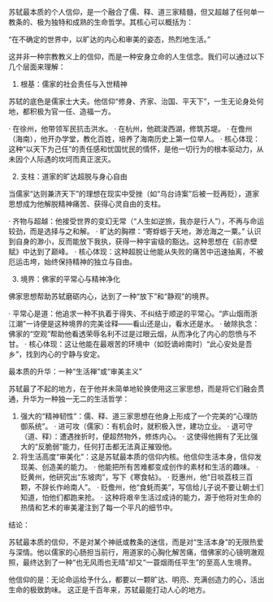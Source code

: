 苏轼最本质的个人信仰，是一个融合了儒、释、道三家精髓，但又超越了任何单一教条的、极为独特和成熟的生命哲学。其核心可以概括为：

“在不确定的世界中，以旷达的内心和审美的姿态，热烈地生活。”

这并非一种宗教教义上的信仰，而是一种安身立命的人生信念。我们可以通过以下几个层面来理解：

1. 根基：儒家的社会责任与入世精神

苏轼的底色是儒家士大夫。他信仰“修身、齐家、治国、平天下”，一生无论身处何地，都积极为官一任、造福一方。

· 在徐州，他带领军民抗击洪水。
· 在杭州，他疏浚西湖，修筑苏堤。
· 在儋州（海南），他开办学堂，教化百姓，培养了海南历史上第一位举人。
· 核心体现：这种“以天下为己任”的责任感和忧国忧民的情怀，是他一切行为的根本驱动力，从未因个人际遇的坎坷而真正泯灭。

2. 支柱：道家的旷达超脱与身心自由

当儒家“达则兼济天下”的理想在现实中受挫（如“乌台诗案”后被一贬再贬），道家思想成为他解脱精神痛苦、获得心灵自由的支柱。

· 齐物与超越：他接受世界的变幻无常（“人生如逆旅，我亦是行人”），不再与命运较劲，而是选择与之和解。
· 旷达的胸襟：“寄蜉蝣于天地，渺沧海之一粟。” 认识到自身的渺小，反而能放下我执，获得一种宇宙级的豁达。这种思想在《前赤壁赋》中达到了巅峰。
· 核心体现：这种超脱让他能从失败的痛苦中迅速抽离，不被厄运击垮，始终保持精神的独立与自由。

3. 境界：佛家的平常心与精神净化

佛家思想帮助苏轼磨砺内心，达到了一种“放下”和“静观”的境界。

· 平常心是道：他追求一种不执着于得失、不纠结于顺逆的平常心。“庐山烟雨浙江潮”一诗便是这种境界的完美诠释——看山还是山，看水还是水。
· 破除执念：佛家的“空观”帮助他看透荣辱名利不过是过眼云烟，从而净化了内心的怨愤与不甘。
· 核心体现：这让他能在最艰苦的环境中（如贬谪岭南时）“此心安处是吾乡”，找到内心的宁静与安定。

最本质的升华：一种“生活禅”或“审美主义”

苏轼最了不起的地方，在于他并未简单地轮换使用这三家思想，而是将它们融会贯通，升华为一种独一无二的生活哲学：

1. 强大的“精神韧性”：儒、释、道三家思想在他身上形成了一个完美的“心理防御系统”。
   · 进可攻（儒家）：有机会时，就积极入世，建功立业。
   · 退可守（道、释）：遭遇挫折时，便超然物外，修炼内心。
   · 这使得他拥有了无比强大的“反脆弱”能力，任何打击都无法真正摧毁他。
2. 将生活高度“审美化”：这是苏轼最本质的信仰内核。他信仰生活本身，信仰发现美、创造美的能力。
   · 他能把所有苦难都变成创作的素材和生活的趣味。
   · 贬黄州，他研究出“东坡肉”，写下《寒食帖》。
   · 贬惠州，他“日啖荔枝三百颗，不辞长作岭南人”。
   · 贬儋州，他“食蚝而美”，写信给儿子说不要让朝士们知道，怕他们都跑来抢。
   · 这种将艰辛生活过成诗的能力，源于他将对生命的热情和艺术的审美灌注到了每一个平凡的细节中。

结论：

苏轼最本质的信仰，不是对某个神祇或教条的迷信，而是对“生活本身”的无限热爱与深情。他以儒家的心肠担当前行，用道家的心胸化解苦痛，借佛家的心镜明澈观照，最终达到了一种“也无风雨也无晴”却又“一蓑烟雨任平生”的至高人生境界。

他信仰的是：无论命运给予什么，都要以一颗旷达、明亮、充满创造力的心，活出生命的极致韵味。 这正是千百年来，苏轼最能打动人心的地方。